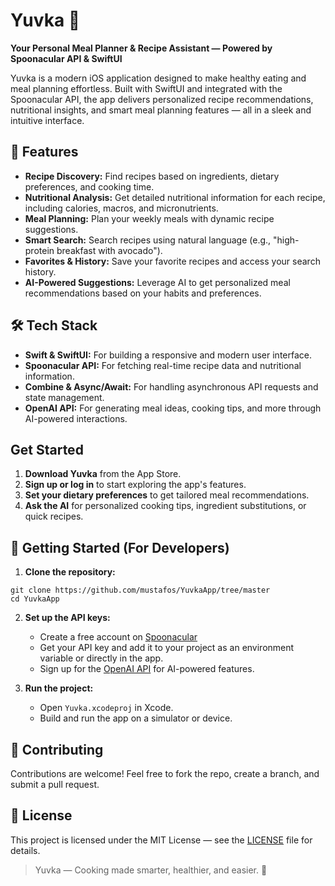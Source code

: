 # **Yuvka 🥞**

**Your Personal Meal Planner & Recipe Assistant — Powered by Spoonacular API & SwiftUI**

Yuvka is a modern iOS application designed to make healthy eating and meal planning effortless. Built with SwiftUI and integrated with the Spoonacular API, the app delivers personalized recipe recommendations, nutritional insights, and smart meal planning features — all in a sleek and intuitive interface.

## **🚀 Features**

- **Recipe Discovery:** Find recipes based on ingredients, dietary preferences, and cooking time.
- **Nutritional Analysis:** Get detailed nutritional information for each recipe, including calories, macros, and micronutrients.
- **Meal Planning:** Plan your weekly meals with dynamic recipe suggestions.
- **Smart Search:** Search recipes using natural language (e.g., "high-protein breakfast with avocado").
- **Favorites & History:** Save your favorite recipes and access your search history.
- **AI-Powered Suggestions:** Leverage AI to get personalized meal recommendations based on your habits and preferences.

## **🛠️ Tech Stack**

- **Swift & SwiftUI:** For building a responsive and modern user interface.
- **Spoonacular API:** For fetching real-time recipe data and nutritional information.
- **Combine & Async/Await:** For handling asynchronous API requests and state management.
- **OpenAI API:** For generating meal ideas, cooking tips, and more through AI-powered interactions.

<!--## **📸 Screenshots**-->
<!---->
<!--![Screenshots Yuvka App](https://github.com/mustafos/YuvkaApp/blob/master/yuvka_banner.png) -->

## **Get Started**
1. **Download Yuvka** from the App Store.
2. **Sign up or log in** to start exploring the app's features.
3. **Set your dietary preferences** to get tailored meal recommendations.
4. **Ask the AI** for personalized cooking tips, ingredient substitutions, or quick recipes.

## **🏁 Getting Started (For Developers)**

1. **Clone the repository:**
```
git clone https://github.com/mustafos/YuvkaApp/tree/master
cd YuvkaApp
```

2. **Set up the API keys:**
    - Create a free account on [Spoonacular](https://spoonacular.com/food-api)
    - Get your API key and add it to your project as an environment variable or directly in the app.
    - Sign up for the [OpenAI API](https://openai.com/index/openai-api/) for AI-powered features.

3. **Run the project:**
    - Open `Yuvka.xcodeproj` in Xcode.
    - Build and run the app on a simulator or device.

## **🤝 Contributing**
Contributions are welcome! Feel free to fork the repo, create a branch, and submit a pull request.

## **🧾 License**
This project is licensed under the MIT License — see the [LICENSE](https://github.com/mustafos/YuvkaApp/blob/master/LICENSE) file for details.

> Yuvka — Cooking made smarter, healthier, and easier. 🍲
